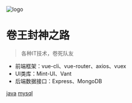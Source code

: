 ![logo](https://docsify.js.org/_media/icon.svg)

# 卷王封神之路

> 各种IT技术，卷死队友

* 前端框架：vue-cli、vue-router、axios、vuex
* UI类库：Mint-UI、Vant
* 后端数据接口：Express、MongoDB

[java](java/arraylist-source-code.md)
[mysql](mysql/sql.md)